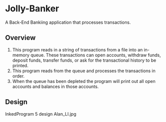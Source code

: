 # Jolly-Banker
A Back-End Bankiing application that processes transactions.

## Overview
1. This program reads in a string of transactions from a file into an in-memory queue. These transactions can open accounts, withdraw funds, deposit funds, transfer funds, or ask for the transactional history to be printed.
2. This program reads from the queue and processes the transactions in order.
3. When the queue has been depleted the program will print out all open accounts and balances in those accounts.


## Design
InkedProgram 5 design Alan_LI.jpg
